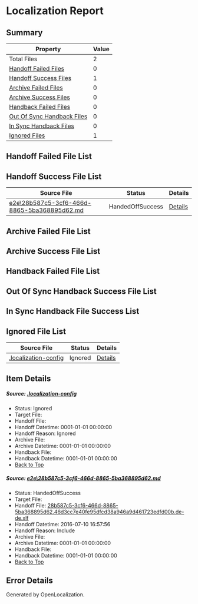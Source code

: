 # <a name='report-top'></a> Localization Report

## Summary
 Property | Value 
 -------- | ----- 
 Total Files | 2
[ Handoff Failed Files ](#handoff-failed-list)| 0
[ Handoff Success Files ](#handoff-success-list)| 1
[ Archive Failed Files ](#archive-failed-list)| 0
[ Archive Success Files ](#archive-success-list)| 0
[ Handback Failed Files ](#handback-failed-list)| 0
[ Out Of Sync Handback Files ](#outofsync-handback-success-list)| 0
[ In Sync Handback Files ](#insync-handback-success-list)| 0
[ Ignored Files ](#ignored-list)| 1

## <a name='handoff-failed-list'></a> Handoff Failed File List

## <a name='handoff-success-list'></a> Handoff Success File List
 Source File | Status | Details 
 ----------- | ------ | ------- 
 [e2e\28b587c5-3cf6-466d-8865-5ba368895d62.md](https://github.com/OpenLocalizationTestOrg/oltest/blob/e7e9c6acd41db7327348785900c1aa7863ecd90e/e2e/28b587c5-3cf6-466d-8865-5ba368895d62.md) | HandedOffSuccess | [Details](#a616b4974135d98acb70e52c1bcdb9b532877c4e1)

## <a name='archive-failed-list'></a> Archive Failed File List

## <a name='archive-success-list'></a> Archive Success File List

## <a name='handback-failed-list'></a> Handback Failed File List

## <a name='outofsync-handback-success-list'></a> Out Of Sync Handback Success File List

## <a name='insync-handback-success-list'></a> In Sync Handback File Success List

## <a name='ignored-list'></a> Ignored File List
 Source File | Status | Details 
 ----------- | ------ | ------- 
 [.localization-config](https://github.com/OpenLocalizationTestOrg/oltest/blob/e7e9c6acd41db7327348785900c1aa7863ecd90e/.localization-config) | Ignored | [Details](#3d4f252ac210baf56311d7e97dcc2db10974dbd20)

## Item Details
##### <a name='3d4f252ac210baf56311d7e97dcc2db10974dbd20'></a> Source: [.localization-config](https://github.com/OpenLocalizationTestOrg/oltest/blob/e7e9c6acd41db7327348785900c1aa7863ecd90e/.localization-config)
* Status: Ignored
* Target File: 
* Handoff File: 
* Handoff Datetime: 0001-01-01 00:00:00
* Handoff Reason: Ignored
* Archive File: 
* Archive Datetime: 0001-01-01 00:00:00
* Handback File: 
* Handback Datetime: 0001-01-01 00:00:00
* [Back to Top](#report-top)

##### <a name='a616b4974135d98acb70e52c1bcdb9b532877c4e1'></a> Source: [e2e\28b587c5-3cf6-466d-8865-5ba368895d62.md](https://github.com/OpenLocalizationTestOrg/oltest/blob/e7e9c6acd41db7327348785900c1aa7863ecd90e/e2e/28b587c5-3cf6-466d-8865-5ba368895d62.md)
* Status: HandedOffSuccess
* Target File: 
* Handoff File: [28b587c5-3cf6-466d-8865-5ba368895d62.46d3cc7e40fe95dfcd38a946a9d461723edfd00b.de-de.xlf](https://github.com/OpenLocalizationTestOrg/olhandoff-e2e/blob/a0227d008327d32a2025c0a3eee23165950ffa7f/ol-handoff/OpenLocalizationTestOrg/oltest-dede-fly/ci/ht/28b587c5-3cf6-466d-8865-5ba368895d62.46d3cc7e40fe95dfcd38a946a9d461723edfd00b.de-de.xlf)
* Handoff Datetime: 2016-07-10 16:57:56
* Handoff Reason: Include
* Archive File: 
* Archive Datetime: 0001-01-01 00:00:00
* Handback File: 
* Handback Datetime: 0001-01-01 00:00:00
* [Back to Top](#report-top)


## Error Details

Generated by OpenLocalization.
